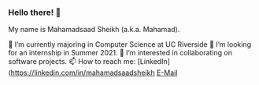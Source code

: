 ### Hello there! 👋


  My name is Mahamadsaad Sheikh (a.k.a. Mahamad).
  
  🌱 I’m currently majoring in Computer Science at UC Riverside
  👯 I’m looking for an internship in Summer 2021.
  🤔 I’m interested in collaborating on software projects.
  📫 How to reach me: 
      [LinkedIn](https://linkedin.com/in/mahamadsaadsheikh
      [E-Mail](mahamadsheikh24@gmail.com)
